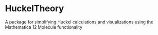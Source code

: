 # HuckelTheory
A package for simplifying Huckel calculations and visualizations using the Mathematica 12 Molecule functionality
